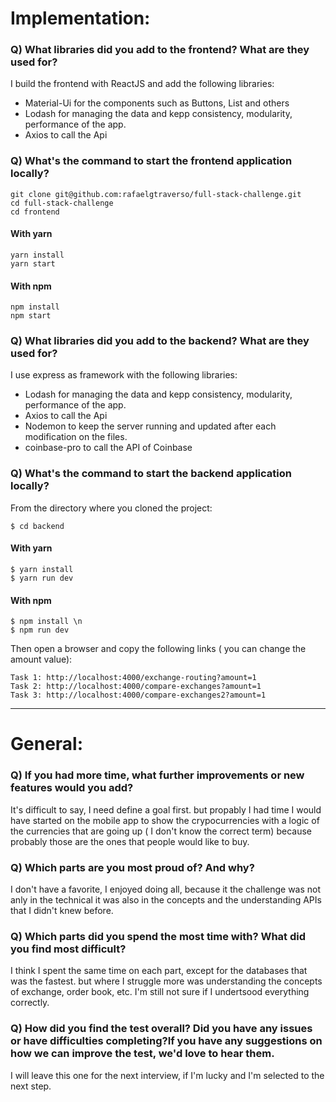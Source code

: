 # Implementation:

### Q) What libraries did you add to the frontend? What are they used for?

I build the frontend with ReactJS and add the following libraries:
* Material-Ui for the components such as Buttons, List and others
* Lodash for managing the data and kepp consistency, modularity, performance of the app.
* Axios to call the Api

### Q) What's the command to start the frontend application locally?

```
git clone git@github.com:rafaelgtraverso/full-stack-challenge.git
cd full-stack-challenge
cd frontend
```
#### With yarn
```
yarn install
yarn start
```
#### With npm
```
npm install
npm start
```

### Q) What libraries did you add to the backend? What are they used for?

I use express as framework with the following libraries:
* Lodash for managing the data and kepp consistency, modularity, performance of the app.
* Axios to call the Api
* Nodemon to keep the server running and updated after each modification on the files.
* coinbase-pro to call the API of Coinbase

### Q) What's the command to start the backend application locally?

From the directory where you cloned the project:
```
$ cd backend
```
#### With yarn
```
$ yarn install
$ yarn run dev
```
#### With npm
```
$ npm install \n
$ npm run dev
```

Then open a browser and copy the following links ( you can change the amount value):
```
Task 1: http://localhost:4000/exchange-routing?amount=1
Task 2: http://localhost:4000/compare-exchanges?amount=1
Task 3: http://localhost:4000/compare-exchanges2?amount=1
```
---

# General:

### Q) If you had more time, what further improvements or new features would you add?

It's difficult to say, I need define a goal first. but propably I had time I would have started on the mobile app to show the crypocurrencies with a logic of the currencies that are going up ( I don't know the correct term) because probably those are the ones that people would like to buy.

### Q) Which parts are you most proud of? And why?

I don't have a favorite, I enjoyed doing all, because it the challenge was not anly in the technical it was also in the concepts and the understanding APIs that I didn't knew before.

### Q) Which parts did you spend the most time with? What did you find most difficult?

I think I spent the same time on each part, except for the databases that was the fastest. but where I struggle more was understanding the concepts of exchange, order book, etc. I'm still not sure if I undertsood everything correctly.

### Q) How did you find the test overall? Did you have any issues or have difficulties completing?If you have any suggestions on how we can improve the test, we'd love to hear them.

I will leave this one for the next interview, if I'm lucky and I'm selected to the next step.
